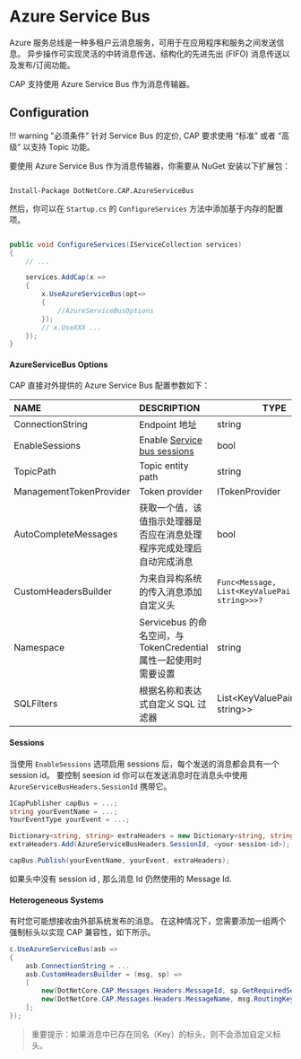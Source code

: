 # Azure Service Bus

Azure 服务总线是一种多租户云消息服务，可用于在应用程序和服务之间发送信息。 异步操作可实现灵活的中转消息传送、结构化的先进先出 (FIFO) 消息传送以及发布/订阅功能。

CAP 支持使用 Azure Service Bus 作为消息传输器。

## Configuration

!!! warning "必须条件"
    针对 Service Bus 的定价, CAP 要求使用  “标准” 或者 “高级” 以支持 Topic 功能。

要使用 Azure Service Bus 作为消息传输器，你需要从 NuGet 安装以下扩展包：

```shell

Install-Package DotNetCore.CAP.AzureServiceBus

```

然后，你可以在 `Startup.cs` 的 `ConfigureServices` 方法中添加基于内存的配置项。

```csharp

public void ConfigureServices(IServiceCollection services)
{
    // ...

    services.AddCap(x =>
    {
        x.UseAzureServiceBus(opt=>
        {
            //AzureServiceBusOptions
        });
        // x.UseXXX ...
    });
}

```

#### AzureServiceBus Options

CAP 直接对外提供的 Azure Service Bus 配置参数如下：

| NAME                    | DESCRIPTION                                                                                                  | TYPE                                                 | DEFAULT |
| :---------------------- | :----------------------------------------------------------------------------------------------------------- | ---------------------------------------------------- | :------ |
| ConnectionString        | Endpoint 地址                                                                                                | string                                               |
| EnableSessions          | Enable [Service bus sessions](https://docs.microsoft.com/en-us/azure/service-bus-messaging/message-sessions) | bool                                                 | false   |
| TopicPath               | Topic entity path                                                                                            | string                                               | cap     |
| ManagementTokenProvider | Token provider                                                                                               | ITokenProvider                                       | null    |
| AutoCompleteMessages    | 获取一个值，该值指示处理器是否应在消息处理程序完成处理后自动完成消息                                         | bool                                                 | false   |
| CustomHeadersBuilder           | 为来自异构系统的传入消息添加自定义头                                                                         | `Func<Message, List<KeyValuePair<string, string>>>?` | null    |
| Namespace               | Servicebus 的命名空间，与 TokenCredential 属性一起使用时需要设置                                             | string                                               | null    |
| SQLFilters              | 根据名称和表达式自定义 SQL 过滤器                                                                              | List<KeyValuePair<string, string>>                   | null    |

#### Sessions

当使用 `EnableSessions` 选项启用 sessions 后，每个发送的消息都会具有一个 session id。 要控制 seesion id 你可以在发送消息时在消息头中使用 `AzureServiceBusHeaders.SessionId` 携带它。


```C#
ICapPublisher capBus = ...;
string yourEventName = ...;
YourEventType yourEvent = ...;

Dictionary<string, string> extraHeaders = new Dictionary<string, string>();
extraHeaders.Add(AzureServiceBusHeaders.SessionId, <your-session-id>);

capBus.Publish(yourEventName, yourEvent, extraHeaders);
```

如果头中没有 session id , 那么消息 Id 仍然使用的 Message Id.


#### Heterogeneous Systems

有时您可能想接收由外部系统发布的消息。 在这种情况下，您需要添加一组两个强制标头以实现 CAP 兼容性，如下所示。

```C#
c.UseAzureServiceBus(asb =>
{
    asb.ConnectionString = ...
    asb.CustomHeadersBuilder = (msg, sp) =>
    [
        new(DotNetCore.CAP.Messages.Headers.MessageId, sp.GetRequiredService<ISnowflakeId>().NextId().ToString()),
        new(DotNetCore.CAP.Messages.Headers.MessageName, msg.RoutingKey)
    ];
});
```

> 重要提示：如果消息中已存在同名（Key）的标头，则不会添加自定义标头。 
